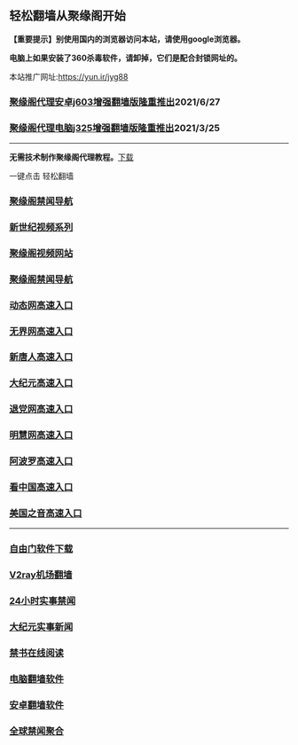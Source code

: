 ## 轻松翻墙从聚缘阁开始

**【重要提示】别使用国内的浏览器访问本站，请使用google浏览器。**

**电脑上如果安装了360杀毒软件，请卸掉，它们是配合封锁网址的。**

本站推广网址:https://yun.ir/jyg88

### [聚缘阁代理安卓j603增强翻墙版隆重推出](https://gitlab.com/juyuange/2/-/raw/master/j603.apk)2021/6/27

### [聚缘阁代理电脑j325增强翻墙版隆重推出](https://gitlab.com/juyuange/2/-/raw/master/j325dn.rar)2021/3/25

***



**无需技术制作聚缘阁代理教程。**[下载](https://gitlab.com/j25414/jyg/-/raw/master/jygdl.rar)

一键点击 轻松翻墙

### [聚缘阁禁闻导航](https://r.fwe3.ga)

### [新世纪视频系列](https://v1.yiiu.ml/sj.html)

### [聚缘阁视频网站](https://v1.yiiu.ml/)

### [聚缘阁禁闻导航](https://bitbucket.org/ewwmakye/mo/src/master/README.md)

### [动态网高速入口](https://88a.caae.tk/ccssd/u44774p)

### [无界网高速入口](https://88a.caae.tk/sssuu/u12t)

### [新唐人高速入口](https://88a.caae.tk/jjsssc/t5t)

### [大纪元高速入口](https://88a.caae.tk/bbvsv/g7t)

### [退党网高速入口](https://88a.caae.tk/xssw/d8g)

### [明慧网高速入口](https://88a.caae.tk/ggaasw/e3g)

### [阿波罗高速入口](https://88a.caae.tk/xnnsn/e13a)

### [看中国高速入口](https://88a.caae.tk/xaasa/e11n)

### [美国之音高速入口](https://88a.caae.tk/ssssy/e18m)



***






### [自由门软件下载](https://git.io/skyfree)

### [V2ray机场翻墙](https://github.com/bannedbook/fanqiang/wiki/V2ray%E6%9C%BA%E5%9C%BA)

### [24小时实事禁闻](https://github.com/fyvn2199/djy/blob/master/gb/n24hr.md?dfh#1)

### [大纪元实事新闻](https://github.com/fyvn2199/djy/blob/master/gb/nsc413.md?dfh#1)

### [禁书在线阅读](https://github.com/txyzum203/djy/blob/master/gb/9p.md?flntdtv#1)

### [电脑翻墙软件](https://github.com/Alvin9999/new-pac/wiki)

### [安卓翻墙软件](https://git.io/afq)

### [全球禁闻聚合](https://github.com/gfw-breaker/banned-news1/blob/master/README.md)












